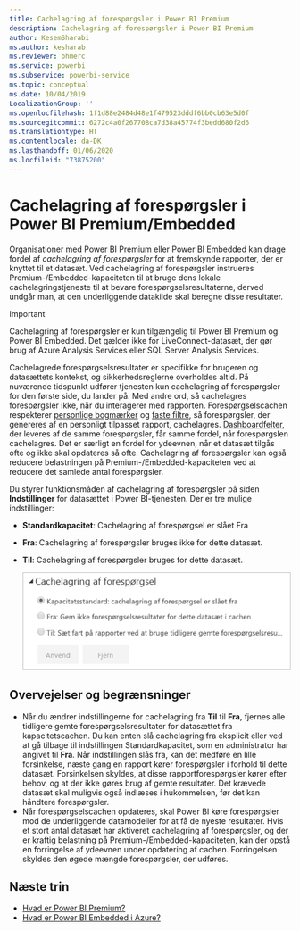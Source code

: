 ```yaml
---
title: Cachelagring af forespørgsler i Power BI Premium
description: Cachelagring af forespørgsler i Power BI Premium
author: KesemSharabi
ms.author: kesharab
ms.reviewer: bhmerc
ms.service: powerbi
ms.subservice: powerbi-service
ms.topic: conceptual
ms.date: 10/04/2019
LocalizationGroup: ''
ms.openlocfilehash: 1f1d88e2484d48e1f479523dddf6bb0cb63e5d0f
ms.sourcegitcommit: 6272c4a0f267708ca7d38a45774f3bedd680f2d6
ms.translationtype: HT
ms.contentlocale: da-DK
ms.lasthandoff: 01/06/2020
ms.locfileid: "73875200"
---
```

# <a name="query-caching-in-power-bi-premiumembedded"></a>Cachelagring af forespørgsler i Power BI Premium/Embedded

Organisationer med Power BI Premium eller Power BI Embedded kan drage fordel af *cachelagring af forespørgsler* for at fremskynde rapporter, der er knyttet til et datasæt. Ved cachelagring af forespørgsler instrueres Premium-/Embedded-kapaciteten til at bruge dens lokale cachelagringstjeneste til at bevare forespørgselsresultaterne, derved undgår man, at den underliggende datakilde skal beregne disse resultater.

> [!IMPORTANT]
> Cachelagring af forespørgsler er kun tilgængelig til Power BI Premium og Power BI Embedded. Det gælder ikke for LiveConnect-datasæt, der gør brug af Azure Analysis Services eller SQL Server Analysis Services.

Cachelagrede forespørgselsresultater er specifikke for brugeren og datasættets kontekst, og sikkerhedsreglerne overholdes altid. På nuværende tidspunkt udfører tjenesten kun cachelagring af forespørgsler for den første side, du lander på. Med andre ord, så cachelagres forespørgsler ikke, når du interagerer med rapporten. Forespørgselscachen respekterer [personlige bogmærker](consumer/end-user-bookmarks.md#personal-bookmarks) og [faste filtre](https://powerbi.microsoft.com/blog/announcing-persistent-filters-in-the-service/), så forespørgsler, der genereres af en personligt tilpasset rapport, cachelagres. [Dashboardfelter](service-dashboard-tiles.md), der leveres af de samme forespørgsler, får samme fordel, når forespørgslen cachelagres. Det er særligt en fordel for ydeevnen, når et datasæt tilgås ofte og ikke skal opdateres så ofte. Cachelagring af forespørgsler kan også reducere belastningen på Premium-/Embedded-kapaciteten ved at reducere det samlede antal forespørgsler.

Du styrer funktionsmåden af cachelagring af forespørgsler på siden **Indstillinger** for datasættet i Power BI-tjenesten. Der er tre mulige indstillinger:

- **Standardkapacitet**: Cachelagring af forespørgsel er slået Fra
- **Fra**: Cachelagring af forespørgsler bruges ikke for dette datasæt.
- **Til**: Cachelagring af forespørgsler bruges for dette datasæt.

    ![Dialogboks for cachelagring af forespørgsler](media/power-bi-query-caching/power-bi-query-3-options.png)

## <a name="considerations-and-limitations"></a>Overvejelser og begrænsninger

- Når du ændrer indstillingerne for cachelagring fra **Til** til **Fra**, fjernes alle tidligere gemte forespørgselsresultater for datasættet fra kapacitetscachen. Du kan enten slå cachelagring fra eksplicit eller ved at gå tilbage til indstillingen Standardkapacitet, som en administrator har angivet til **Fra**. Når indstillingen slås fra, kan det medføre en lille forsinkelse, næste gang en rapport kører forespørgsler i forhold til dette datasæt. Forsinkelsen skyldes, at disse rapportforespørgsler kører efter behov, og at der ikke gøres brug af gemte resultater. Det krævede datasæt skal muligvis også indlæses i hukommelsen, før det kan håndtere forespørgsler.
- Når forespørgselscachen opdateres, skal Power BI køre forespørgsler mod de underliggende datamodeller for at få de nyeste resultater. Hvis et stort antal datasæt har aktiveret cachelagring af forespørgsler, og der er kraftig belastning på Premium-/Embedded-kapaciteten, kan der opstå en forringelse af ydeevnen under opdatering af cachen. Forringelsen skyldes den øgede mængde forespørgsler, der udføres.

## <a name="next-steps"></a>Næste trin

* [Hvad er Power BI Premium?](service-premium-what-is.md)
* [Hvad er Power BI Embedded i Azure?](developer/azure-pbie-what-is-power-bi-embedded.md)
